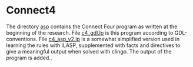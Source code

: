 # Connect4

The directory [asp](./asp/) contains the Connect Four program as written at the beginning of the research. File [c4\_gdl.lp](./asp/c4_gdl.lp) is this program according to GDL-conventions. File [c4\_asp_v2.lp](./asp/c4_asp_v2.lp) is a somewhat simplified version used in learning the rules with ILASP, supplemented with facts and directives to give a meaningful output when solved with clingo. The output of the program is added.. 
